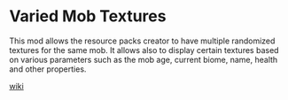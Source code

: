 # Varied Mob Textures
This mod allows the resource packs creator to have multiple randomized textures for the same mob. It allows also to display certain textures based on various parameters such as the mob age, current biome, name, health and other properties.

[wiki](https://github.com/Digifox03/variedMobs/wiki)
